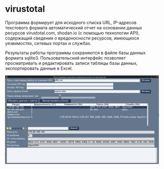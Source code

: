 # virustotal
Программа формирует для исходного списка URL, IP-адресов текстового формата автоматический отчет на основании данных ресурсов virustotal.com,
shodan.io (с помощью технологии API), содержащий сведения о вредоносности ресурсов, имеющихся уязвимостях, сетевых портах и службах.       

Результаты работы программы сохраняются в файле базы данных формата sqlite3. Пользовательский интерфейс позволяет просматривать и редактировать записи таблицы базы данных, экспортировать данные в Excel.

![Alt text](screen.png?raw=true "Title")
